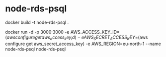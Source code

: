 # node-rds-psql

docker build -t node-rds-psql .


docker run -d -p 3000:3000   -e AWS_ACCESS_KEY_ID=$(aws configure get aws_access_key_id)   -e AWS_SECRET_ACCESS_KEY=$(aws configure get aws_secret_access_key)   -e AWS_REGION=eu-north-1   --name node-rds-psql node-rds-psql
